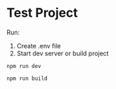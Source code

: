 # Test Project

Run:

1. Create .env file
2. Start dev server or build project
```
npm run dev
```
```
npm run build
```

